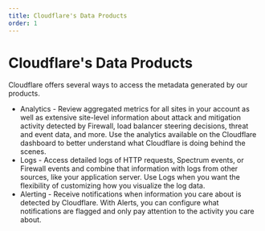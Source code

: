 ```yaml
---
title: Cloudflare's Data Products
order: 1
---
```


# Cloudflare's Data Products

Cloudflare offers several ways to access the metadata generated by our products.

<ul><li>Analytics - Review aggregated metrics for all sites in your account as well as extensive site-level information about attack and mitigation activity detected by Firewall, load balancer steering decisions, threat and event data, and more. Use the analytics available on the Cloudflare dashboard to better understand what Cloudflare is doing behind the scenes.</li>
<li>Logs - Access detailed logs of HTTP requests, Spectrum events, or Firewall events and combine that information with logs from other sources, like your application server. Use Logs when you want the flexibility of customizing how you visualize the log data.</li>
<li>Alerting - Receive notifications when information you care about is detected by Cloudflare. With Alerts, you can configure what notifications are flagged and only pay attention to the activity you care about. </li></ul>